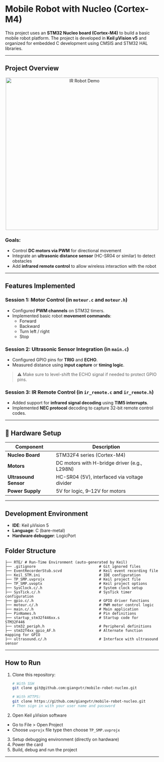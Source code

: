 # Mobile Robot with Nucleo (Cortex-M4)

This project uses an **STM32 Nucleo board (Cortex-M4)** to build a basic mobile robot platform. The project is developed in **Keil µVision v5** and organized for embedded C development using CMSIS and STM32 HAL libraries.

---

## Project Overview
<p align="center">
  <img src="./robot.jpg" alt="IR Robot Demo" width="500"/>
</p>

### Goals:
- Control **DC motors via PWM** for directional movement
- Integrate an **ultrasonic distance sensor** (HC-SR04 or similar) to detect obstacles
- Add **infrared remote control** to allow wireless interaction with the robot

---

## Features Implemented

### Session 1: Motor Control (in `moteur.c` and `moteur.h`)
* Configured **PWM channels** on STM32 timers.
* Implemented basic robot **movement commands**:
  - Forward
  - Backward
  - Turn left / right
  - Stop

### Session 2: Ultrasonic Sensor Integration (in `main.c`)
* Configured GPIO pins for **TRIG** and **ECHO**.
* Measured distance using **input capture** or **timing logic**.
> ⚠️ Make sure to level-shift the ECHO signal if needed to protect GPIO pins.

### Session 3: IR Remote Control (in `ir_remote.c` and `ir_remote.h`)
* Added support for **infrared signal decoding** using **TIM5 interrupts**.
* Implemented **NEC protocol** decoding to capture 32-bit remote control codes.

---

## 🔌 Hardware Setup

| Component              | Description                          |
|------------------------|--------------------------------------|
| **Nucleo Board**       | STM32F4 series (Cortex-M4)           |
| **Motors**             | DC motors with H-bridge driver (e.g., L298N) |
| **Ultrasound Sensor**  | HC-SR04 (5V), interfaced via voltage divider |
| **Power Supply**       | 5V for logic, 9–12V for motors       |

---

## Development Environment
- **IDE**: Keil µVision 5
- **Language**: C (bare-metal)
- **Hardware debugger**: LogicPort

## Folder Structure
```plaintext
├── RTE/ # Run-Time Environment (auto-generated by Keil)
├── .gitignore                             # Git ignored files
├── EventRecorderStub.scvd                 # Keil event recording file
├── Keil_STM.ini                           # IDE configuration
├── TP_SMP.uvprojx                         # Keil project file
├── TP_SMP.uvoptx                          # Keil project options
├── SysClock.c/.h                          # System clock setup
├── SysTick.c/.h                           # SysTick timer configuration
├── gpio.c/.h                              # GPIO driver functions
├── moteur.c/.h                            # PWM motor control logic
├── main.c/.h                              # Main application
├── PinNames.h                             # Pin definitions
├── startup_stm32f446xx.s                  # Startup code for STM32F446
├── stm32_periph.h                         # Peripheral definitions
├── stm32f4xx_gpio_AF.h                    # Alternate function mapping for GPIO
├── ultrasound.c/.h                        # Interface with ultrasound sensor

```
---

## How to Run

1. Clone this repository:
   ```bash
   # With SSH
   git clone git@github.com:giangvtr/mobile-robot-nucleo.git

   # With HTTPS:
   git clone https://github.com/giangvtr/mobile-robot-nucleo.git
   # Then sign in with your user name and password
   ```
2. Open Keil µVision software
- Go to File > Open Project
- Choose `uvprojx` file type then choose `TP_SMP.uvprojx`

3. Setup debugging environment (directly on hardware)
4. Power the card
5. Build, debug and run the project

---



